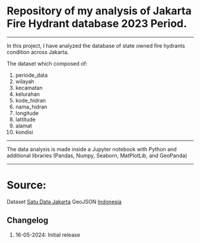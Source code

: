 # Repository of my analysis of Jakarta Fire Hydrant database 2023 Period.
----------------------------------------------------------------------------------------------------------------------------------------

In this project, I have analyzed the database of state owned fire hydrants condition across Jakarta.

The dataset which composed of:
  1. periode_data
  2. wilayah
  3. kecamatan
  4. kelurahan
  5. kode_hidran
  6. nama_hidran
  7. longitude
  8. lattitude
  9. alamat
  10. kondisi

-----------------------------------------------------------------------------------------------------------------------------------------
The data analysis is made inside a Jupyter notebook with Python and additional libraries (Pandas, Numpy, Seaborn, MatPlotLib, and GeoPanda)

-----------------------------------------------------------------------------------------------------------------------------------------
# Source:
Dataset [Satu Data Jakarta](https://satudata.jakarta.go.id/open-data/detail?kategori=dataset&page_url=data-lokasi-hidran)
GeoJSON [Indonesia](https://github.com/thetrisatria/geojson-indonesia?)


## Changelog
1. 16-05-2024: Initial release
